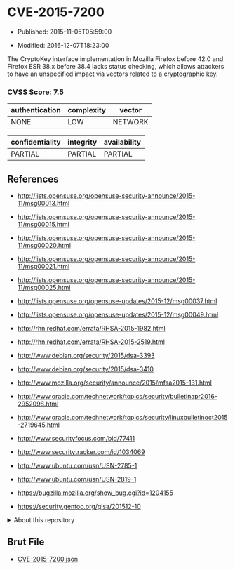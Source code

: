# CVE-2015-7200

- Published: 2015-11-05T05:59:00

- Modified: 2016-12-07T18:23:00

The CryptoKey interface implementation in Mozilla Firefox before 42.0 and Firefox ESR 38.x before 38.4 lacks status checking, which allows attackers to have an unspecified impact via vectors related to a cryptographic key.

### CVSS Score: **7.5**

| authentication | complexity | vector |
| --- | --- | --- |
| NONE | LOW | NETWORK |

| confidentiality | integrity | availability |
| --- | --- | --- |
| PARTIAL | PARTIAL | PARTIAL |

## References

* http://lists.opensuse.org/opensuse-security-announce/2015-11/msg00013.html

* http://lists.opensuse.org/opensuse-security-announce/2015-11/msg00015.html

* http://lists.opensuse.org/opensuse-security-announce/2015-11/msg00020.html

* http://lists.opensuse.org/opensuse-security-announce/2015-11/msg00021.html

* http://lists.opensuse.org/opensuse-security-announce/2015-11/msg00025.html

* http://lists.opensuse.org/opensuse-updates/2015-12/msg00037.html

* http://lists.opensuse.org/opensuse-updates/2015-12/msg00049.html

* http://rhn.redhat.com/errata/RHSA-2015-1982.html

* http://rhn.redhat.com/errata/RHSA-2015-2519.html

* http://www.debian.org/security/2015/dsa-3393

* http://www.debian.org/security/2015/dsa-3410

* http://www.mozilla.org/security/announce/2015/mfsa2015-131.html

* http://www.oracle.com/technetwork/topics/security/bulletinapr2016-2952098.html

* http://www.oracle.com/technetwork/topics/security/linuxbulletinoct2015-2719645.html

* http://www.securityfocus.com/bid/77411

* http://www.securitytracker.com/id/1034069

* http://www.ubuntu.com/usn/USN-2785-1

* http://www.ubuntu.com/usn/USN-2819-1

* https://bugzilla.mozilla.org/show_bug.cgi?id=1204155

* https://security.gentoo.org/glsa/201512-10

<details>
<summary>About this repository</summary> 

  This repository is part of the project [Live Hack CVE](https://github.com/Live-Hack-CVE). Main website can be found [www.live-hack.org](https://www.live-hack.org) 
  
  Made by [Sn0wAlice](https://github.com/Sn0wAlice) for the people that care about security and need to have a feed of the latest CVEs. Hope you enjoy it, don't forget to star the repo and follow me on [Twitter](https://twitter.com/Sn0wAlice) and [Github](https://github.com/Sn0wAlice). And that is my [personnal website](https://www.alice-snow.me/)

  - [Home Page](https://github.com/Live-Hack-CVE)
  - [Framework](https://github.com/Live-Hack-CVE/cve-framework)
  - [CVE database](https://github.com/Live-Hack-CVE/full_database)
  - [Changelog](https://github.com/Live-Hack-CVE/Changelog)
</details>

## Brut File

* [CVE-2015-7200.json](https://raw.githubusercontent.com/Live-Hack-CVE/full_database/main/cves/2015/CVE-2015-7200.json)

